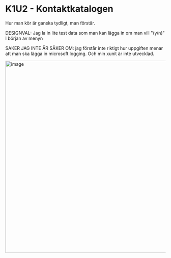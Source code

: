 # K1U2 - Kontaktkatalogen

Hur man kör är ganska tydligt, man förstår.

DESIGNVAL:
Jag la in lite test data som man kan lägga in om man vill "(y/n)" I början av menyn

SAKER JAG INTE ÄR SÄKER OM:
jag förstår inte riktigt hur uppgiften menar att man ska lägga in microsoft logging. Och min xunit är inte utvecklad.

<img width="1472" height="603" alt="image" src="https://github.com/user-attachments/assets/b801e6fa-0c37-48ef-bd6c-d12cb951c981" />
